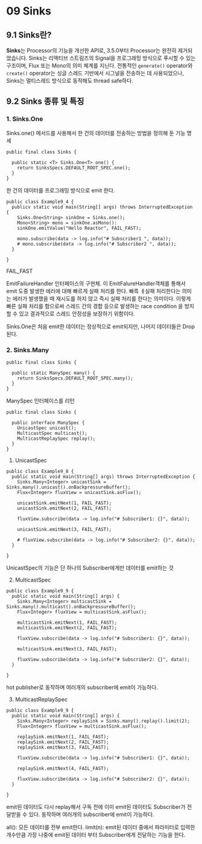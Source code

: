 # 09 Sinks

## 9.1 Sinks란?

**Sinks**는 Processor의 기능을 개선한 API로, 3.5.0부터 Processor는 완전히 제거되었습니다. Sinks는 리액티브 스트림즈의 Signal을 프로그래밍 방식으로 푸시할 수 있는 구조이며, Flux 또는 Mono의 의미 체계를 지닌다. 전통적인 `generate()` operator와 `create()` operator는 싱글 스레드 기반에서 시그널을 전송하는 데 사용되었으나, Sinks는 멀티스레드 방식으로 동작해도 thread safe하다.

## 9.2 Sinks 종류 및 특징

### 1. Sinks.One

 Sinks.one() 메서드를 사용해서 한 건의 데이터를 전송하는 방법을 정의해 둔 기능 명세

```
public final class Sinks {

  public static <T> Sinks.One<T> one() {
    return SinksSpecs.DEFAULT_ROOT_SPEC.one();
  }
}
```
한 건의 데이터를 프로그래밍 방식으로 emit 한다.

```
public class Example9_4 {
  publicv static void main(String[] args) throws InterruptedException {
    Sinks.One<String> sinkOne = Sinks.one();
    Mono<String> mono = sinkOne.asMono():
    sinkOne.emitValue("Hello Reactor", FAIL_FAST);

    mono.subscribe(data -> log.info("# Subscriber1 ", data));
    # mono.subscribe(data -> log.info("# Subscriber2 ", data));
  }

}
```

FAIL_FAST

EmitFailureHandler 인터페이스의 구현체. 이 EmitFalureHandler객체를 통해서 emit 도중 발생한 에러에 대해 빠르게 실패 처리를 한다. 빠륵 ㅔ실패 처리한다는 의미는 에러가 발생했을 때 재시도를 하지 않고 즉시 실패 처리를 한다는 의미이다. 이렇게 빠른 실패 처리를 함으로써 스레드 간의 경합 등으로 발생하는 race condition 을 방지할 수 있고 결과적으로 스레드 안정성을 보장하기 위함이다.

Sinks.One은 처음 emit한 데이터는 정상적으로 emit되지만, 나머지 데이터들은 Drop된다.

### 2. Sinks.Many

```
public final class Sinks {

  public static ManySpec many() {
    return SinksSpecs.DEFAULT_ROOT_SPEC.many();
  }
}
```

ManySpec 인터페이스를 리턴

```
public final class Sinks {

  public interface ManySpec {
    UnicastSpec unicast();
    MulticastSpec multicast();
    MulticastReplaySpec replay();
  }
}
```


1. UnicastSpec
```
public class Example9_8 {
  public static void main(String[] args) throws InterruptedException {
    Sinks.Many<Integer> unicastSink = Sinks.many().unicast().onBackpressureBuffer();
    Flux<Integer> fluxView = unicastSink.asFlux();

    unicastSink.emitNext(1, FAIL_FAST);
    unicastSink.emitNext(2, FAIL_FAST);

    fluxView.subscribe(data -> log.info("# Subscriber1: {}", data));

    unicastSink.emitNext(3, FAIL_FAST);

    # fluxView.subscribe(data -> log.info("# Subscriber2: {}", data));
  }

}
```

UnicastSpec의 기능은 단 하나의 Subscriber에게만 데이터를 emit하는 것


2. MulticastSpec
```
public class Example9_9 {
  public static void main(String[] args) {
    Sinks.Many<Integer> multicastSink = Sinks.many().multicast().onBackpressureBuffer();
    Flux<Integer> fluxView = multicastSink.asFlux();

    multicastSink.emitNext(1, FAIL_FAST);
    multicastSink.emitNext(2, FAIL_FAST);

    fluxView.subscribe(data -> log.info("# Subscriber1: {}", data));

    multicastSink.emitNext(3, FAIL_FAST);

    fluxView.subscribe(data -> log.info("# Subscriber2: {}", data));
  }

}
```

hot publisher로 동작하며 여러개의 subscriber에 emit이 가능하다.


3. MulticastReplaySpec
```
public class Example9_9 {
  public static void main(String[] args) {
    Sinks.Many<Integer> replaySink = Sinks.many().replay().limit(2);
    Flux<Integer> fluxView = multicastSink.asFlux();

    replaySink.emitNext(1, FAIL_FAST);
    replaySink.emitNext(2, FAIL_FAST);
    replaySink.emitNext(3, FAIL_FAST);

    fluxView.subscribe(data -> log.info("# Subscriber1: {}", data));

    replaySink.emitNext(4, FAIL_FAST);

    fluxView.subscribe(data -> log.info("# Subscriber2: {}", data));
  }

}
```

emit된 데이터도 다시 replay해서 구독 전에 이미 emit된 데이터도 Subscriber가 전달받을 수 있다. 동작하며 여러개의 subscriber에 emit이 가능하다.

all(): 모든 데이터를 전부 emit한다.
limit(n): emit된 데이터 중에서 파라미터로 입력한 개수만큼 가장 나중에 emit된 데이터 부터 Subscriber에게 전달하는 기능을 한다.